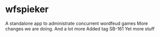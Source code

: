 # wfspieker
A standalone app to administrate concurrent wordfeud games
More changes we are doing.
And a lot more
Added tag SB-161
Yet more stuff
